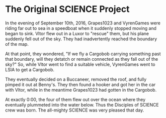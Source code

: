 # The Original SCIENCE Project

In the evening of September 10th, 2016, <span>Grapes1023</span> and <span>VyrenGames</span> were riding far out to sea in a speedboat when it suddenly stopped moving and began to sink. <span>Vltor</span> flew out in a Luxor to "rescue" them, but his plane suddenly fell out of the sky. They had inadvertently reached the boundary of the map. 

At that point, they wondered, "If we fly a Cargobob carrying something past that boundary, will they detatch or remain connected as they fall out of the sky?" So, while <span>Vltor</span> went to find a suitable vehicle, <span>VyrenGames</span> went to LSIA to get a Cargobob. 

They eventually decided on a Buccaneer, removed the roof, and fully pimped it out at Benny's. They then found a hooker and got her in the car with <span>Vltor</span>, while in the meantime <span>Grapes1023</span> had gotten in the Cargobob. 

At exactly 0:00, the four of them flew out over the ocean where they eventually plummeted into the water below. Thus the Disciples of SCIENCE crew was born. The all-mighty SCIENCE was very pleased that day. 